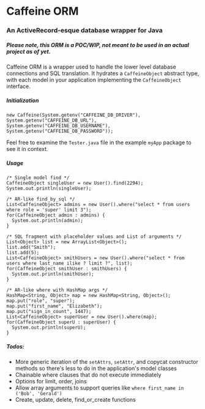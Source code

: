 # Caffeine ORM
### An ActiveRecord-esque database wrapper for Java

##### Please note, this ORM is a POC/WIP, not meant to be used in an actual project as of yet.

Caffeine ORM is a wrapper used to handle the lower level database connections and SQL translation. It hydrates a `CaffeineObject` abstract type, with each model in
your application implementing the `CaffeineObject` interface.

##### Initialization
```
new Caffeine(System.getenv("CAFFEINE_DB_DRIVER"), System.getenv("CAFFEINE_DB_URL"), System.getenv("CAFFEINE_DB_USERNAME"), System.getenv("CAFFEINE_DB_PASSWORD"));
```

Feel free to examine the `Tester.java` file in the example `myApp` package to see it in context.

##### Usage
```
/* Single model find */
CaffeineObject singleUser = new User().find(2294);
System.out.println(singleUser);

/* AR-like find_by_sql */
List<CaffeineObject> admins = new User().where("select * from users where role = 'super' limit 3");
for(CaffeineObject admin : admins) {
  System.out.println(admin);
}

/* SQL fragment with placeholder values and List of arguments */
List<Object> list = new ArrayList<Object>();
list.add("Smith");
list.add(5);
List<CaffeineObject> smithUsers = new User().where("select * from users where last_name ilike ? limit ?", list);
for(CaffeineObject smithUser : smithUsers) {
  System.out.println(smithUser);
}

/* AR-like where with HashMap args */
HashMap<String, Object> map = new HashMap<String, Object>();
map.put("role", "super");
map.put("first_name", "Elizabeth");
map.put("sign_in_count", 1447);
List<CaffeineObject> superUser = new User().where(map);
for(CaffeineObject superU : superUser) {
  System.out.println(superU);
}
```

##### Todos:
- More generic iteration of the `setAttrs`, `setAttr`, and copycat constructor methods so there's less to do in the application's model classes
- Chainable where clauses that do not execute immediately
- Options for limit, order, joins
- Allow array arguments to support queries like `where first_name in ('Bob', 'Gerald')`
- Create, update, delete, find_or_create functions
